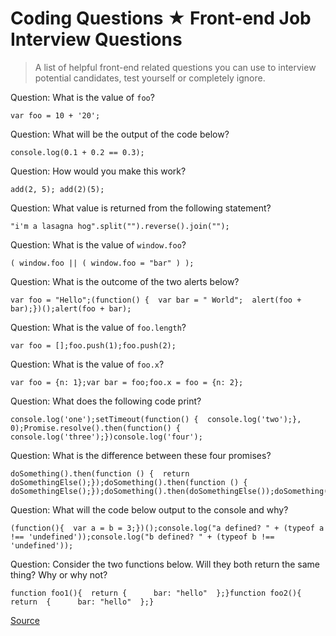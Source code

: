 Coding Questions ★ Front-end Job Interview Questions
====================================================

> A list of helpful front-end related questions you can use to interview potential candidates, test yourself or completely ignore.

Question: What is the value of `foo`?

    var foo = 10 + '20';

Question: What will be the output of the code below?

    console.log(0.1 + 0.2 == 0.3);

Question: How would you make this work?

    add(2, 5); add(2)(5); 

Question: What value is returned from the following statement?

    "i'm a lasagna hog".split("").reverse().join("");

Question: What is the value of `window.foo`?

    ( window.foo || ( window.foo = "bar" ) );

Question: What is the outcome of the two alerts below?

    var foo = "Hello";(function() {  var bar = " World";  alert(foo + bar);})();alert(foo + bar);

Question: What is the value of `foo.length`?

    var foo = [];foo.push(1);foo.push(2);

Question: What is the value of `foo.x`?

    var foo = {n: 1};var bar = foo;foo.x = foo = {n: 2};

Question: What does the following code print?

    console.log('one');setTimeout(function() {  console.log('two');}, 0);Promise.resolve().then(function() {  console.log('three');})console.log('four');

Question: What is the difference between these four promises?

    doSomething().then(function () {  return doSomethingElse();});doSomething().then(function () {  doSomethingElse();});doSomething().then(doSomethingElse());doSomething().then(doSomethingElse);

Question: What will the code below output to the console and why?

    (function(){  var a = b = 3;})();console.log("a defined? " + (typeof a !== 'undefined'));console.log("b defined? " + (typeof b !== 'undefined'));

Question: Consider the two functions below. Will they both return the same thing? Why or why not?

    function foo1(){  return {      bar: "hello"  };}function foo2(){  return  {      bar: "hello"  };}

[Source](http://localhost:9090/questions/coding-questions/)
